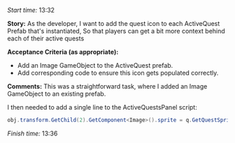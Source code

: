 *Start time:* 13:32

**Story:** 
As the developer, I want to add the quest icon to each ActiveQuest Prefab that's instantiated,
So that players can get a bit more context behind each of their active quests

**Acceptance Criteria (as appropriate):**
- Add an Image GameObject to the ActiveQuest prefab.
- Add corresponding code to ensure this icon gets populated correctly.

**Comments:** 
This was a straightforward task, where I added an Image GameObject to an existing prefab.

I then needed to add a single line to the ActiveQuestsPanel script:
```c#
obj.transform.GetChild(2).GetComponent<Image>().sprite = q.GetQuestSprite();
```

*Finish time:* 13:36